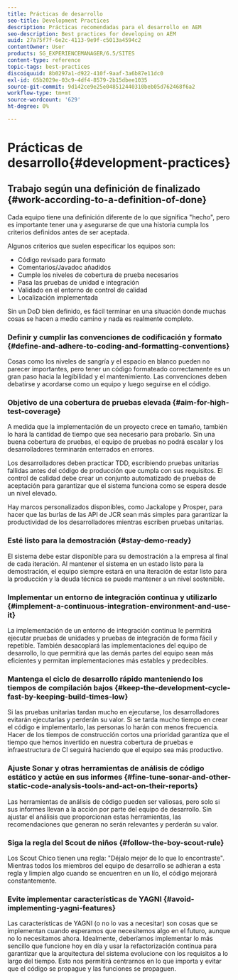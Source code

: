```yaml
---
title: Prácticas de desarrollo
seo-title: Development Practices
description: Prácticas recomendadas para el desarrollo en AEM
seo-description: Best practices for developing on AEM
uuid: 27a75f7f-6e2c-4113-9e9f-c5013a4594c2
contentOwner: User
products: SG_EXPERIENCEMANAGER/6.5/SITES
content-type: reference
topic-tags: best-practices
discoiquuid: 8b0297a1-d922-410f-9aaf-3a6b87e11dc0
exl-id: 65b2029e-03c9-4df4-8579-2b15dbee1035
source-git-commit: 9d142ce9e25e048512440310beb05d762468f6a2
workflow-type: tm+mt
source-wordcount: '629'
ht-degree: 0%

---
```


# Prácticas de desarrollo{#development-practices}

## Trabajo según una definición de finalizado {#work-according-to-a-definition-of-done}

Cada equipo tiene una definición diferente de lo que significa &quot;hecho&quot;, pero es importante tener una y asegurarse de que una historia cumpla los criterios definidos antes de ser aceptada.

Algunos criterios que suelen especificar los equipos son:

* Código revisado para formato
* Comentarios/Javadoc añadidos
* Cumple los niveles de cobertura de prueba necesarios
* Pasa las pruebas de unidad e integración
* Validado en el entorno de control de calidad
* Localización implementada

Sin un DoD bien definido, es fácil terminar en una situación donde muchas cosas se hacen a medio camino y nada es realmente completo.

### Definir y cumplir las convenciones de codificación y formato {#define-and-adhere-to-coding-and-formatting-conventions}

Cosas como los niveles de sangría y el espacio en blanco pueden no parecer importantes, pero tener un código formateado correctamente es un gran paso hacia la legibilidad y el mantenimiento. Las convenciones deben debatirse y acordarse como un equipo y luego seguirse en el código.

### Objetivo de una cobertura de pruebas elevada  {#aim-for-high-test-coverage}

A medida que la implementación de un proyecto crece en tamaño, también lo hará la cantidad de tiempo que sea necesario para probarlo. Sin una buena cobertura de pruebas, el equipo de pruebas no podrá escalar y los desarrolladores terminarán enterrados en errores.

Los desarrolladores deben practicar TDD, escribiendo pruebas unitarias fallidas antes del código de producción que cumpla con sus requisitos. El control de calidad debe crear un conjunto automatizado de pruebas de aceptación para garantizar que el sistema funciona como se espera desde un nivel elevado.

Hay marcos personalizados disponibles, como Jackalope y Prosper, para hacer que las burlas de las API de JCR sean más simples para garantizar la productividad de los desarrolladores mientras escriben pruebas unitarias.

### Esté listo para la demostración {#stay-demo-ready}

El sistema debe estar disponible para su demostración a la empresa al final de cada iteración. Al mantener el sistema en un estado listo para la demostración, el equipo siempre estará en una iteración de estar listo para la producción y la deuda técnica se puede mantener a un nivel sostenible.

### Implementar un entorno de integración continua y utilizarlo {#implement-a-continuous-integration-environment-and-use-it}

La implementación de un entorno de integración continua le permitirá ejecutar pruebas de unidades y pruebas de integración de forma fácil y repetible. También desacoplará las implementaciones del equipo de desarrollo, lo que permitirá que las demás partes del equipo sean más eficientes y permitan implementaciones más estables y predecibles.

### Mantenga el ciclo de desarrollo rápido manteniendo los tiempos de compilación bajos {#keep-the-development-cycle-fast-by-keeping-build-times-low}

Si las pruebas unitarias tardan mucho en ejecutarse, los desarrolladores evitarán ejecutarlas y perderán su valor. Si se tarda mucho tiempo en crear el código e implementarlo, las personas lo harán con menos frecuencia. Hacer de los tiempos de construcción cortos una prioridad garantiza que el tiempo que hemos invertido en nuestra cobertura de pruebas e infraestructura de CI seguirá haciendo que el equipo sea más productivo.

### Ajuste Sonar y otras herramientas de análisis de código estático y actúe en sus informes {#fine-tune-sonar-and-other-static-code-analysis-tools-and-act-on-their-reports}

Las herramientas de análisis de código pueden ser valiosas, pero solo si sus informes llevan a la acción por parte del equipo de desarrollo. Sin ajustar el análisis que proporcionan estas herramientas, las recomendaciones que generan no serán relevantes y perderán su valor.

### Siga la regla del Scout de niños {#follow-the-boy-scout-rule}

Los Scout Chico tienen una regla: &quot;Déjalo mejor de lo que lo encontraste&quot;. Mientras todos los miembros del equipo de desarrollo se adhieran a esta regla y limpien algo cuando se encuentren en un lío, el código mejorará constantemente.

### Evite implementar características de YAGNI {#avoid-implementing-yagni-features}

Las características de YAGNI (o no lo vas a necesitar) son cosas que se implementan cuando esperamos que necesitemos algo en el futuro, aunque no lo necesitamos ahora. Idealmente, deberíamos implementar lo más sencillo que funcione hoy en día y usar la refactorización continua para garantizar que la arquitectura del sistema evolucione con los requisitos a lo largo del tiempo. Esto nos permitirá centrarnos en lo que importa y evitar que el código se propague y las funciones se propaguen.
